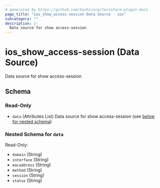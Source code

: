 ```yaml
---
# generated by https://github.com/hashicorp/terraform-plugin-docs
page_title: "ios_show_access-session Data Source - ios"
subcategory: ""
description: |-
  Data source for show access-session
---
```


# ios_show_access-session (Data Source)

Data source for show access-session



<!-- schema generated by tfplugindocs -->
## Schema

### Read-Only

- `data` (Attributes List) Data source for show access-session (see [below for nested schema](#nestedatt--data))

<a id="nestedatt--data"></a>
### Nested Schema for `data`

Read-Only:

- `domain` (String)
- `interface` (String)
- `macaddress` (String)
- `method` (String)
- `session` (String)
- `status` (String)
